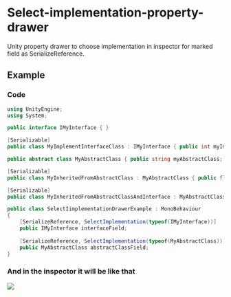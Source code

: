 # Select-implementation-property-drawer
Unity property drawer to choose implementation in inspector for marked field as SerializeReference.
## Example
### Code
```c#
using UnityEngine;
using System;

public interface IMyInterface { }

[Serializable]
public class MyImplementInterfaceClass : IMyInterface { public int myImplementInterfaceClass; }

public abstract class MyAbstractClass { public string myAbstractClass; }

[Serializable]
public class MyInheritedFromAbstractClass : MyAbstractClass { public float myInheritedFromAbstractClass; }

[Serializable]
public class MyInheritedFromAbstractClassAndInterface : MyAbstractClass, IMyInterface { public bool myInheritedFromAbstractClassAndInterface; }

public class SelectIimplementationDrawerExample : MonoBehaviour
{
    [SerializeReference, SelectImplementation(typeof(IMyInterface))]
    public IMyInterface interfaceField;
    
    [SerializeReference, SelectImplementation(typeof(MyAbstractClass))]
    public MyAbstractClass abstractClassField;
}
```
### And in the inspector it will be like that
![](https://github.com/medvedya/Select-implementation-property-drawer/blob/description_files/SelectIimplementationDrawer_example.gif?raw=true)
